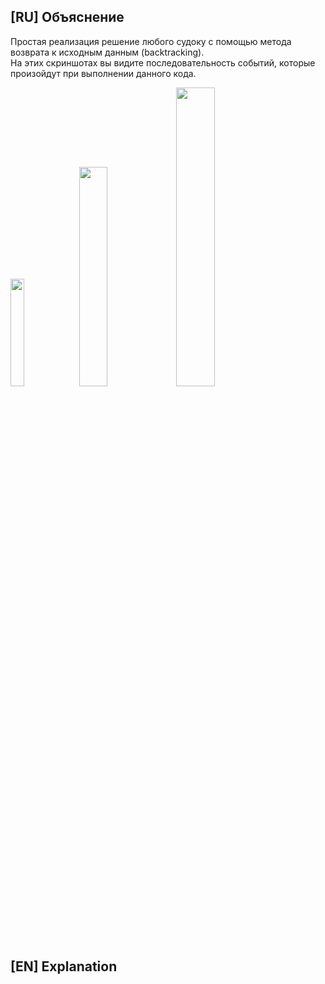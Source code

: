 ## [RU] Объяснение
Простая реализация решение любого судоку с помощью метода возврата к исходным данным (backtracking).\
На этих скриншотах вы видите последовательность событий, которые произойдут при выполнении данного кода.

<p float="left">
  <img src="https://i.imgur.com/AmKqai1.png" width=21% height=21%>
  <img src="https://i.imgur.com/rnZH35L.png" width=30% height=30%>
  <img src="https://i.imgur.com/NUrHVft.png" width=35% height=35%>
</p>


## [EN] Explanation
